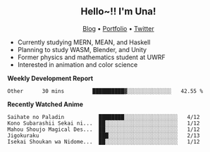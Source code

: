 <h2 align="center">
  Hello~!! I'm Una!
</h2>

<p align="center">
  <a href="https://anarchy.website/">Blog</a> &bull;
  <a href="https://una-ada.github.io/">Portfolio</a> &bull;
  <a href="https://twitter.com/xn__z7x">Twitter</a>
</p>

- Currently studying MERN, MEAN, and Haskell
- Planning to study WASM, Blender, and Unity
- Former physics and mathematics student at UWRF
- Interested in animation and color science

**Weekly Development Report**

<!--START_SECTION:waka-->

```text
Other      30 mins         ██████████▓░░░░░░░░░░░░░░   42.55 %
```

<!--END_SECTION:waka-->

**Recently Watched Anime**

<!-- RECENT-ANIME:START -->

    Saihate no Paladin           ████████░░░░░░░░░░░░░░░░░   4/12
    Kono Subarashii Sekai ni...  ██░░░░░░░░░░░░░░░░░░░░░░░   1/12
    Mahou Shoujo Magical Des...  ██░░░░░░░░░░░░░░░░░░░░░░░   1/12
    Jigokuraku                   ███░░░░░░░░░░░░░░░░░░░░░░   2/13
    Isekai Shoukan wa Nidome...  ██░░░░░░░░░░░░░░░░░░░░░░░   1/12
<!-- RECENT-ANIME:END -->
